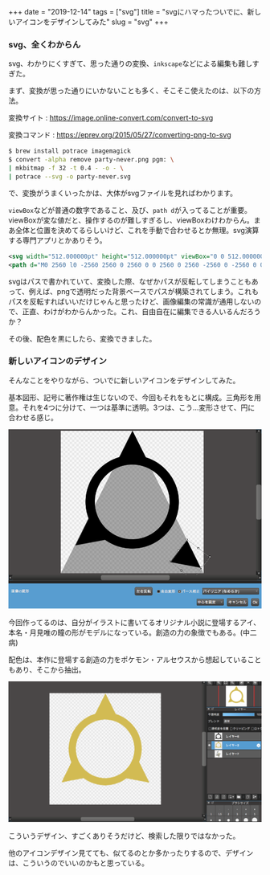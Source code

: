 +++
date = "2019-12-14"
tags = ["svg"]
title = "svgにハマったついでに、新しいアイコンをデザインしてみた"
slug = "svg"
+++

### svg、全くわからん

svg、わかりにくすぎて、思った通りの変換、`inkscape`などによる編集も難しすぎた。

まず、変換が思った通りにいかないことも多く、そこそこ使えたのは、以下の方法。

変換サイト : https://image.online-convert.com/convert-to-svg

変換コマンド : https://eprev.org/2015/05/27/converting-png-to-svg

```sh
$ brew install potrace imagemagick
$ convert -alpha remove party-never.png pgm: \
| mkbitmap -f 32 -t 0.4 - -o - \
| potrace --svg -o party-never.svg
```

で、変換がうまくいったかは、大体がsvgファイルを見ればわかります。

`viewBox`などが普通の数字であること、及び、`path d`が入ってることが重要。viewBoxが変な値だと、操作するのが難しすぎるし、viewBoxわけわからん。まあ全体と位置を決めてるらしいけど、これを手動で合わせるとか無理。svg演算する専門アプリとかありそう。

```html:syui.svg
<svg width="512.000000pt" height="512.000000pt" viewBox="0 0 512.000000 512.000000" preserveAspectRatio="xMidYMid meet">
<path d="M0 2560 l0 -2560 2560 0 2560 0 0 2560 0 2560 -2560 0 -2560 0 0">
```

svgはパスで書かれていて、変換した際、なぜかパスが反転してしまうこともあって、例えば、pngで透明だった背景ベースでパスが構築されてしまう。これもパスを反転すればいいだけじゃんと思ったけど、画像編集の常識が通用しないので、正直、わけがわからんかった。これ、自由自在に編集できる人いるんだろうか？

その後、配色を黒にしたら、変換できました。

### 新しいアイコンのデザイン

そんなことをやりながら、ついでに新しいアイコンをデザインしてみた。

基本図形、記号に著作権は生じないので、今回もそれをもとに構成。三角形を用意。それを4つに分けて、一つは基準に透明。3つは、こう...変形させて、円に合わせる感じ。

![](https://raw.githubusercontent.com/syui/img/master/old/svg_icon_novel_codename_ai_01.png)

今回作ってるのは、自分がイラストに書いてるオリジナル小説に登場するアイ、本名・月見唯の瞳の形がモデルになっている。創造の力の象徴でもある。(中二病)

配色は、本作に登場する創造の力をポケモン・アルセウスから想起していることもあり、そこから抽出。

![](https://raw.githubusercontent.com/syui/img/master/old/svg_icon_novel_codename_ai_03.png)

こういうデザイン、すごくありそうだけど、検索した限りではなかった。

他のアイコンデザイン見てても、似てるのとか多かったりするので、デザインは、こういうのでいいのかもと思っている。

